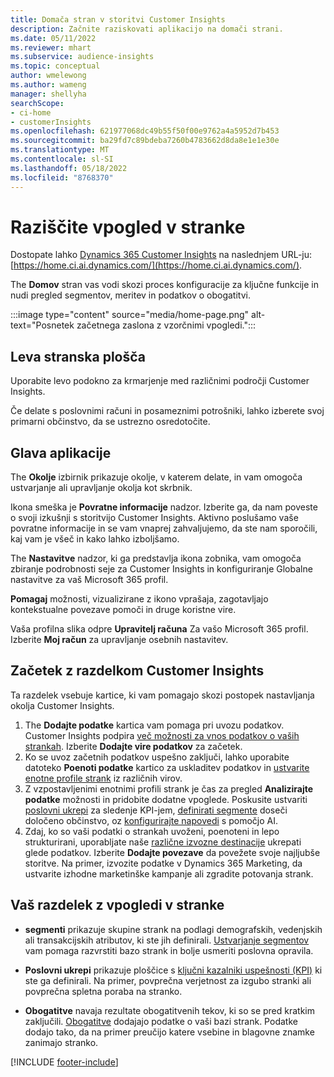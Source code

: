 ```yaml
---
title: Domača stran v storitvi Customer Insights
description: Začnite raziskovati aplikacijo na domači strani.
ms.date: 05/11/2022
ms.reviewer: mhart
ms.subservice: audience-insights
ms.topic: conceptual
author: wmelewong
ms.author: wameng
manager: shellyha
searchScope:
- ci-home
- customerInsights
ms.openlocfilehash: 621977068dc49b55f50f00e9762a4a5952d7b453
ms.sourcegitcommit: ba29fd7c89bdeba7260b4783662d8da8e1e1e30e
ms.translationtype: MT
ms.contentlocale: sl-SI
ms.lasthandoff: 05/18/2022
ms.locfileid: "8768370"
---
```

# <a name="explore-customer-insights"></a>Raziščite vpogled v stranke

Dostopate lahko [Dynamics 365 Customer Insights](https://home.ci.ai.dynamics.com/) na naslednjem URL-ju: [https://home.ci.ai.dynamics.com/](https://home.ci.ai.dynamics.com/).

The **Domov** stran vas vodi skozi proces konfiguracije za ključne funkcije in nudi pregled segmentov, meritev in podatkov o obogatitvi.

:::image type="content" source="media/home-page.png" alt-text="Posnetek začetnega zaslona z vzorčnimi vpogledi.":::

## <a name="left-side-pane"></a>Leva stranska plošča

Uporabite levo podokno za krmarjenje med različnimi področji Customer Insights.

Če delate s poslovnimi računi in posameznimi potrošniki, lahko izberete svoj primarni občinstvo, da se ustrezno osredotočite.

## <a name="application-header"></a>Glava aplikacije

The **Okolje** izbirnik prikazuje okolje, v katerem delate, in vam omogoča ustvarjanje ali upravljanje okolja kot skrbnik.

Ikona smeška je **Povratne informacije** nadzor. Izberite ga, da nam poveste o svoji izkušnji s storitvijo Customer Insights. Aktivno poslušamo vaše povratne informacije in se vam vnaprej zahvaljujemo, da ste nam sporočili, kaj vam je všeč in kako lahko izboljšamo.

The **Nastavitve** nadzor, ki ga predstavlja ikona zobnika, vam omogoča zbiranje podrobnosti seje za Customer Insights in konfiguriranje Globalne nastavitve za vaš Microsoft 365 profil.

**Pomagaj** možnosti, vizualizirane z ikono vprašaja, zagotavljajo kontekstualne povezave pomoči in druge koristne vire.

Vaša profilna slika odpre **Upravitelj računa** Za vašo Microsoft 365 profil. Izberite **Moj račun** za upravljanje osebnih nastavitev.

## <a name="getting-started-with-customer-insights-section"></a>Začetek z razdelkom Customer Insights

Ta razdelek vsebuje kartice, ki vam pomagajo skozi postopek nastavljanja okolja Customer Insights.

1. The **Dodajte podatke** kartica vam pomaga pri uvozu podatkov. Customer Insights podpira [več možnosti za vnos podatkov o vaših strankah](data-sources.md). Izberite **Dodajte vire podatkov** za začetek.
1. Ko se uvoz začetnih podatkov uspešno zaključi, lahko uporabite datoteko **Poenoti podatke** kartico za uskladitev podatkov in [ustvarite enotne profile strank](data-unification.md) iz različnih virov. 
1. Z vzpostavljenimi enotnimi profili strank je čas za pregled **Analizirajte podatke** možnosti in pridobite dodatne vpoglede. Poskusite ustvariti [poslovni ukrepi](measures.md) za sledenje KPI-jem, [definirati segmente](segments.md) doseči določeno občinstvo, oz [konfigurirajte napovedi](predictions-overview.md) s pomočjo AI.
1. Zdaj, ko so vaši podatki o strankah uvoženi, poenoteni in lepo strukturirani, uporabljate naše [različne izvozne destinacije](export-destinations.md) ukrepati glede podatkov. Izberite **Dodajte povezave** da povežete svoje najljubše storitve. Na primer, izvozite podatke v Dynamics 365 Marketing, da ustvarite izhodne marketinške kampanje ali zgradite potovanja strank. 

## <a name="your-customer-insights-section"></a>Vaš razdelek z vpogledi v stranke

- **segmenti** prikazuje skupine strank na podlagi demografskih, vedenjskih ali transakcijskih atributov, ki ste jih definirali. [Ustvarjanje segmentov](segments.md) vam pomaga razvrstiti bazo strank in bolje usmeriti poslovna opravila.

- **Poslovni ukrepi** prikazuje ploščice s [ključni kazalniki uspešnosti (KPI)](measures.md) ki ste ga definirali. Na primer, povprečna verjetnost za izgubo stranki ali povprečna spletna poraba na stranko.

- **Obogatitve** navaja rezultate obogatitvenih tekov, ki so se pred kratkim zaključili. [Obogatitve](enrichment-hub.md) dodajajo podatke o vaši bazi strank. Podatke dodajo tako, da na primer preučijo katere vsebine in blagovne znamke zanimajo stranko.


[!INCLUDE [footer-include](includes/footer-banner.md)]
